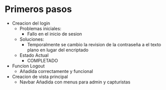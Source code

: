 # Primeros pasos

- Creacion del login
  - Problemas iniciales:
    - Fallo en el inicio de sesion
  - Soluciones:
    - Temporalmente se cambio la revision de la contraseña a el texto plano en lugar del encriptado
  - Estado Actual
    - COMPLETADO
- Funcion Logout
  - Añadida correctamente y funcional
- Creacion de vista principal
  - Navbar Añadida con menus para admin y capturistas
